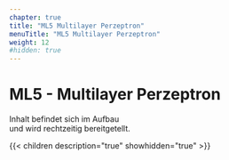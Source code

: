 ```yaml
---
chapter: true
title: "ML5 Multilayer Perzeptron"
menuTitle: "ML5 Multilayer Perzeptron"
weight: 12
#hidden: true
---
```



# ML5 - Multilayer Perzeptron

Inhalt befindet sich im Aufbau<br>
und wird rechtzeitig bereitgetellt.


{{< children description="true" showhidden="true" >}}
